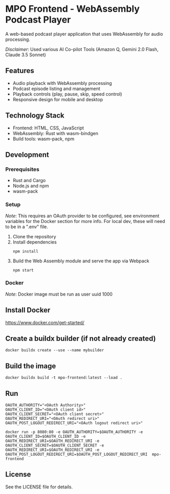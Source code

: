 # MPO Frontend - WebAssembly Podcast Player
A web-based podcast player application that uses WebAssembly for audio processing.

*Disclaimer*: Used various AI Co-pilot Tools (Amazon Q, Gemini 2.0 Flash, Claude 3.5 Sonnet)

## Features

- Audio playback with WebAssembly processing
- Podcast episode listing and management
- Playback controls (play, pause, skip, speed control)
- Responsive design for mobile and desktop

## Technology Stack
- Frontend: HTML, CSS, JavaScript
- WebAssembly: Rust with wasm-bindgen
- Build tools: wasm-pack, npm

## Development

### Prerequisites

- Rust and Cargo
- Node.js and npm
- wasm-pack

### Setup
*Note*: This requires an OAuth provider to be configured, see environment variables for the Docker section for more info. For local dev, these will need to be in a ".env" file.

1. Clone the repository
2. Install dependencies
   ```
   npm install
   ```
3. Build the Web Assembly module and serve the app via Webpack
   ```
   npm start
   ```

### Docker
*Note*: Docker image must be run as user uuid 1000

## Install Docker
https://www.docker.com/get-started/

## Create a buildx builder (if not already created)
`docker buildx create --use --name mybuilder`

## Build the image
`docker buildx build -t mpo-frontend:latest --load .`

## Run
```
OAUTH_AUTHORITY="<OAuth Authority>"
OAUTH_CLIENT_ID="<OAuth client id>"
OAUTH_CLIENT_SECRET="<OAuth client secret>"
OAUTH_REDIRECT_URI="<OAuth redirect uri>"
OAUTH_POST_LOGOUT_REDIRECT_URI="<OAuth logout redirect uri>"

docker run -p 8080:80 -e OAUTH_AUTHORITY=$OAUTH_AUTHORITY -e OAUTH_CLIENT_ID=$OAUTH_CLIENT_ID -e OAUTH_REDIRECT_URI=$OAUTH_REDIRECT_URI -e OAUTH_CLIENT_SECRET=$OAUTH_CLIENT_SECRET -e OAUTH_REDIRECT_URI=$OAUTH_REDIRECT_URI -e OAUTH_POST_LOGOUT_REDIRECT_URI=$OAUTH_POST_LOGOUT_REDIRECT_URI  mpo-frontend
```
## License

See the LICENSE file for details.